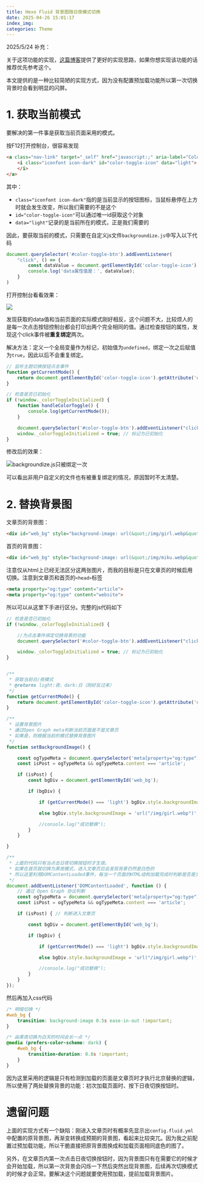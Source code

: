 ```yaml
---
title: Hexo Fluid 背景图随日夜模式切换
date: 2025-04-26 15:01:17
index_img:
categories: Theme
---
```


2025/5/24 补充：

关于这项功能的实现，[这篇博客](https://4rozen.github.io/archives/Hexo/60191.html)提供了更好的实现思路，如果你想实现该功能的话推荐优先参考这个。

本文提供的是一种比较简陋的实现方式，因为没有配置预加载功能所以第一次切换背景时会看到明显的闪屏。

# 1. 获取当前模式

要解决的第一件事是获取当前页面采用的模式。

按F12打开控制台，很容易发现

```html
<a class="nav-link" target="_self" href="javascript:;" aria-label="Color Toggle">
    <i class="iconfont icon-dark" id="color-toggle-icon" data="light">
    </i>
</a>
```

其中：

- `class="iconfont icon-dark"`指的是当前显示的按钮图标，当鼠标悬停在上方时就会发生改变，所以我们需要的不是这个
- `id="color-toggle-icon"`可以通过唯一id获取这个对象
- `data="light"`记录的是当前所在的模式，正是我们需要的

因此，要获取当前的模式，只需要在自定义js文件`backgroundize.js`中写入以下代码

```js
document.querySelector('#color-toggle-btn').addEventListener(
    "click", () => {
        const dataValue = document.getElementById('color-toggle-icon').getAttribute('data'); // 获取data属性
        console.log('data属性值是：', dataValue);
    }
)
```

打开控制台看看效果：

![](https://s21.ax1x.com/2025/04/26/pETiPpT.png)

发现获取的data值和当前页面的实际模式刚好相反，这个问题不大，比较烦人的是每一次点击按钮控制台都会打印出两个完全相同的值。通过检查按钮的属性，发现这个click事件被**重复绑定**两次。

解决方法：定义一个全局变量作为标记，初始值为`undefined`，绑定一次之后赋值为`true`，因此以后不会重复绑定。

```js
// 监听主题切换按钮点击事件
function getCurrentMode() {
    return document.getElementById('color-toggle-icon').getAttribute('data');
}

// 检查是否已初始化
if (!window._colorToggleInitialized) {
    function handleColorToggle() {
        console.log(getCurrentMode());
    }

    document.querySelector('#color-toggle-btn').addEventListener("click", handleColorToggle);
    window._colorToggleInitialized = true; // 标记为已初始化
}
```

修改后的效果：

![backgroundize.js只被绑定一次](https://s21.ax1x.com/2025/04/26/pETibU1.png)

可以看出非用户自定义的文件也有被重复绑定的情况，原因暂时不太清楚。

# 2. 替换背景图

文章页的背景图：

```html
<div id="web_bg" style="background-image: url(&quot;/img/girl.webp&quot;);position: fixed;width: 100%;height: 100%;z-index: -1;background-size: cover;"></div>
```

首页的背景图：

```html
<div id="web_bg" style="background-image: url(&quot;/img/miku.webp&quot;);position: fixed;width: 100%;height: 100%;z-index: -1;background-size: cover;"></div>
```

注意仅从html上已经无法区分这两张图片，而我的目标是只在文章页的时候启用切换。注意到文章页和首页的`<head>`标签

```html
<meta property="og:type" content="article">
<meta property="og:type" content="website">
```

所以可以从这里下手进行区分。完整的js代码如下

```js
// 检查是否已初始化
if (!window._colorToggleInitialized) {

    //为点击事件绑定切换背景的功能
    document.querySelector('#color-toggle-btn').addEventListener("click", setBackgroundImage);

    window._colorToggleInitialized = true; // 标记为已初始化
}


/**
 * 获取当前日/夜模式
 * @returns light:夜，dark:日（刚好反过来）
 */
function getCurrentMode() {
    return document.getElementById('color-toggle-icon').getAttribute('data');
}

/**
 * 设置背景图片
 * 通过Open Graph meta判断当前页面是不是文章页
 * 如果是，则根据当前的模式替换背景图片
 */
function setBackgroundImage() {

    const ogTypeMeta = document.querySelector('meta[property="og:type"]');
    const isPost = ogTypeMeta && ogTypeMeta.content === 'article';

    if (isPost) {
        const bgDiv = document.getElementById('web_bg');

        if (bgDiv) {

            if (getCurrentMode() === 'light') bgDiv.style.backgroundImage = 'url("/img/night.webp")';

            else bgDiv.style.backgroundImage = 'url("/img/girl.webp")';

            //console.log("成功替换");
        }
    }

}

/**
 * 上面的代码只有当点击日夜切换按钮时才生效。
 * 如果在首页就切换为黑夜模式，进入文章页后会发现背景仍然是白色的
 * 所以这里利用DOMContentLoaded事件，每当一个页面的HTML结构加载完成时判断是否是文章页，是的话就根据模式替换背景
 */
document.addEventListener('DOMContentLoaded', function () {
    // 通过 Open Graph 协议判断
    const ogTypeMeta = document.querySelector('meta[property="og:type"]');
    const isPost = ogTypeMeta && ogTypeMeta.content === 'article';

    if (isPost) { // 判断进入文章页

        const bgDiv = document.getElementById('web_bg');

        if (bgDiv) {

            if (getCurrentMode() === 'light') bgDiv.style.backgroundImage = 'url("/img/night.webp")';

            else bgDiv.style.backgroundImage = 'url("/img/girl.webp")';

            //console.log("成功替换");
        }
    }
});
```

然后再加入css代码

```css
/* 明暗切换 */
#web_bg {
    transition: background-image 0.5s ease-in-out !important;
}

/* 由黑夜切换为白天的时间会长一点 */
@media (prefers-color-scheme: dark) {
    #web_bg {
        transition-duration: 0.8s !important;
    }
}
```

因为这里采用的逻辑是只有检测到加载的页面是文章页时才执行北京替换的逻辑，所以使用了两处替换背景的功能：初次加载页面时、按下日夜切换按钮时。

# 遗留问题

上面的实现方式有一个缺陷：刚进入文章页时有概率先显示出`config.fluid.yml`中配置的原背景图，再渐变转换成预期的背景图，看起来比较突兀。因为我之前配置过预加载功能，所以干脆直接把原背景图换成和加载页面相同底色的图了。

另外，在文章页内第一次点击日夜切换按钮时，因为背景图只有在需要它的时候才会开始加载，所以第一次背景会闪烁一下然后突然出现背景图，后续再次切换模式的时候才会正常。要解决这个问题就要使用预加载，提前加载背景图片。